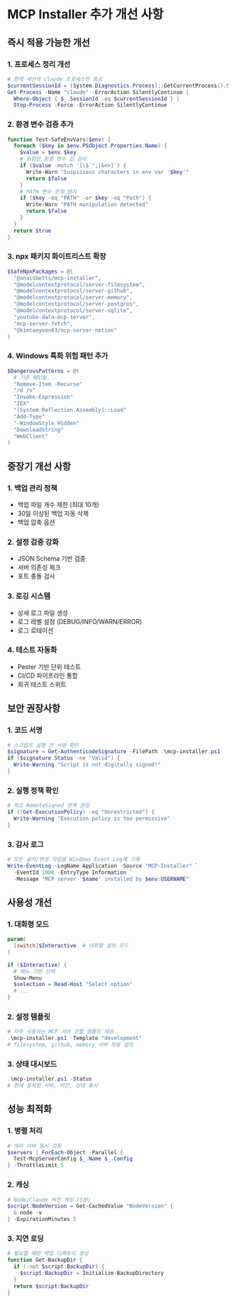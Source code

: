 # MCP Installer 추가 개선 사항

## 즉시 적용 가능한 개선

### 1. 프로세스 정리 개선
```powershell
# 현재 세션의 claude 프로세스만 종료
$currentSessionId = [System.Diagnostics.Process]::GetCurrentProcess().SessionId
Get-Process -Name "claude" -ErrorAction SilentlyContinue | 
  Where-Object { $_.SessionId -eq $currentSessionId } | 
  Stop-Process -Force -ErrorAction SilentlyContinue
```

### 2. 환경 변수 검증 추가
```powershell
function Test-SafeEnvVars($env) {
  foreach ($key in $env.PSObject.Properties.Name) {
    $value = $env.$key
    # 위험한 환경 변수 값 검사
    if ($value -match '[\$`";|&<>]') {
      Write-Warn "Suspicious characters in env var '$key'"
      return $false
    }
    # PATH 변수 조작 방지
    if ($key -eq "PATH" -or $key -eq "Path") {
      Write-Warn "PATH manipulation detected"
      return $false
    }
  }
  return $true
}
```

### 3. npx 패키지 화이트리스트 확장
```powershell
$SafeNpxPackages = @(
  "@anaisbetts/mcp-installer",
  "@modelcontextprotocol/server-filesystem",
  "@modelcontextprotocol/server-github",
  "@modelcontextprotocol/server-memory",
  "@modelcontextprotocol/server-postgres",
  "@modelcontextprotocol/server-sqlite",
  "youtube-data-mcp-server",
  "mcp-server-fetch",
  "@kimtaeyoon83/mcp-server-notion"
)
```

### 4. Windows 특화 위험 패턴 추가
```powershell
$DangerousPatterns = @(
  # 기존 패턴들...
  "Remove-Item -Recurse"
  "rd /s"
  "Invoke-Expression"
  "IEX"
  "[System.Reflection.Assembly]::Load"
  "Add-Type"
  "-WindowStyle Hidden"
  "DownloadString"
  "WebClient"
)
```

## 중장기 개선 사항

### 1. 백업 관리 정책
- 백업 파일 개수 제한 (최대 10개)
- 30일 이상된 백업 자동 삭제
- 백업 압축 옵션

### 2. 설정 검증 강화
- JSON Schema 기반 검증
- 서버 의존성 체크
- 포트 충돌 검사

### 3. 로깅 시스템
- 상세 로그 파일 생성
- 로그 레벨 설정 (DEBUG/INFO/WARN/ERROR)
- 로그 로테이션

### 4. 테스트 자동화
- Pester 기반 단위 테스트
- CI/CD 파이프라인 통합
- 회귀 테스트 스위트

## 보안 권장사항

### 1. 코드 서명
```powershell
# 스크립트 실행 전 서명 확인
$signature = Get-AuthenticodeSignature -FilePath .\mcp-installer.ps1
if ($signature.Status -ne "Valid") {
  Write-Warning "Script is not digitally signed!"
}
```

### 2. 실행 정책 확인
```powershell
# 최소 RemoteSigned 정책 권장
if ((Get-ExecutionPolicy) -eq "Unrestricted") {
  Write-Warning "Execution policy is too permissive"
}
```

### 3. 감사 로그
```powershell
# 모든 설치/변경 작업을 Windows Event Log에 기록
Write-EventLog -LogName Application -Source "MCP-Installer" `
  -EventId 1000 -EntryType Information `
  -Message "MCP server '$name' installed by $env:USERNAME"
```

## 사용성 개선

### 1. 대화형 모드
```powershell
param(
  [switch]$Interactive  # 대화형 설치 모드
)

if ($Interactive) {
  # 메뉴 기반 선택
  Show-Menu
  $selection = Read-Host "Select option"
  # ...
}
```

### 2. 설정 템플릿
```powershell
# 자주 사용하는 MCP 서버 조합 템플릿 제공
.\mcp-installer.ps1 -Template "development"
# filesystem, github, memory 서버 자동 설치
```

### 3. 상태 대시보드
```powershell
.\mcp-installer.ps1 -Status
# 현재 설치된 서버, 버전, 상태 표시
```

## 성능 최적화

### 1. 병렬 처리
```powershell
# 여러 서버 동시 검증
$servers | ForEach-Object -Parallel {
  Test-McpServerConfig $_.Name $_.Config
} -ThrottleLimit 5
```

### 2. 캐싱
```powershell
# Node/Claude 버전 캐싱 (5분)
$script:NodeVersion = Get-CachedValue "NodeVersion" {
  & node -v
} -ExpirationMinutes 5
```

### 3. 지연 로딩
```powershell
# 필요할 때만 백업 디렉토리 생성
function Get-BackupDir {
  if (-not $script:BackupDir) {
    $script:BackupDir = Initialize-BackupDirectory
  }
  return $script:BackupDir
}
```